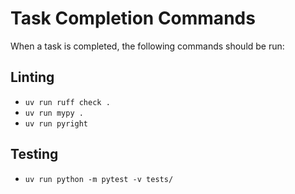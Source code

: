 # Task Completion Commands

When a task is completed, the following commands should be run:

## Linting
- `uv run ruff check .`
- `uv run mypy .`
- `uv run pyright`

## Testing
- `uv run python -m pytest -v tests/`
